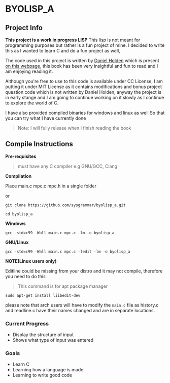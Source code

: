 # BYOLISP_A

## Project Info

**This project is a work in progress LISP**
This lisp is not meant for programming purposes but rather is a fun project of mine. I decided to write this as I wanted to learn C and do a fun project as well,

The code used in this project is written by [Daniel Holden](https://github.com/orangeduck) which is present [on this webpage](https://github.com/orangeduck/BuildYourOwnLisp), this book has been very insightful and fun to read and I am enjoying reading it.

Although you're free to use to this code is available under CC License, I am putting it under MIT License as it contains modifications and bonus project question code which is not written by Daniel Holden, anyway the project is in early stange and I am going to continue working on it slowly as I continue to explore the world of C.

I have also provided compiled binaries for windows and linux as well So that you can try what I have currently done

> Note: I will fully release when I finish reading the book

## Compile Instructions

**Pre-requisites**
> must have any C compiler e.g GNU/GCC, Clang

**Compilation**

Place main.c mpc.c mpc.h in a single folder 

or

```git clone https://github.com/sysgrammar/byolisp_a.git```

```cd byolisp_a```
    
**Windows**

```gcc -std=c99 -Wall main.c mpc.c -lm -o byolisp_a```

**GNU/Linux**

```gcc -std=c99 -Wall main.c mpc.c -ledit -lm -o byolisp_a```

**NOTE(Linux users only)**

Editline could be missing from your distro and it may not compile, therefore you need to do this

>This command is for apt package manager 

```sudo apt-get install liibedit-dev```

please note that arch users will have to modify the `main.c` file as history.c and readline.c have their names changed and are in separate locations.

### Current Progress

- Display the structure of input
- Shows what type of input was entered

### Goals

- Learn C
- Learning how a language is made
- Learning to write good code